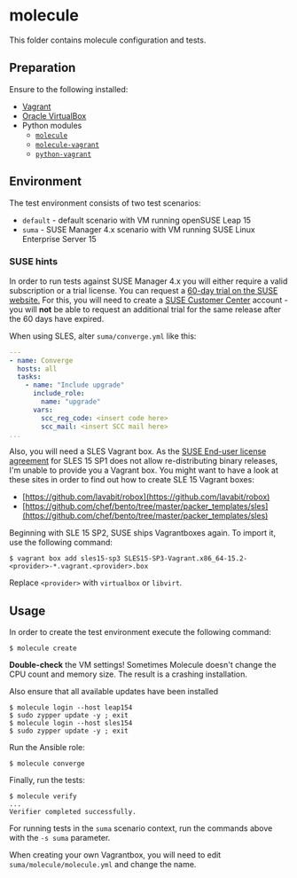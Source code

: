 # molecule

This folder contains molecule configuration and tests.

## Preparation

Ensure to the following installed:

- [Vagrant](https://vagrantup.com)
- [Oracle VirtualBox](https://virtualbox.org)
- Python modules
  - [`molecule`](https://pypi.org/project/molecule/)
  - [`molecule-vagrant`](https://pypi.org/project/molecule-vagrant/)
  - [`python-vagrant`](https://pypi.org/project/python-vagrant/)

## Environment

The test environment consists of two test scenarios:

- `default` - default scenario with VM running openSUSE Leap 15
- `suma` - SUSE Manager 4.x scenario with VM running SUSE Linux Enterprise Server 15

### SUSE hints

In order to run tests against SUSE Manager 4.x you will either require a valid subscription or a trial license.
You can request a [60-day trial on the SUSE website.](https://www.suse.com/products/suse-manager/download/)
For this, you will need to create a [SUSE Customer Center](https://scc.suse.com) account - you will **not** be able to request an additional trial for the same release after the 60 days have expired.

When using SLES, alter `suma/converge.yml` like this:

```yml
---
- name: Converge
  hosts: all
  tasks:
    - name: "Include upgrade"
      include_role:
        name: "upgrade"
      vars:
        scc_reg_code: <insert code here>
        scc_mail: <insert SCC mail here>
...
```

Also, you will need a SLES Vagrant box. As the [SUSE End-user license agreement](https://www.suse.com/licensing/eula/download/sles/sles15sp1-en-us.pdf) for SLES 15 SP1 does not allow re-distributing binary releases, I'm unable to provide you a Vagrant box.
You might want to have a look at these sites in order to find out how to create SLE 15 Vagrant boxes:

- [https://github.com/lavabit/robox](https://github.com/lavabit/robox)
- [https://github.com/chef/bento/tree/master/packer_templates/sles](https://github.com/chef/bento/tree/master/packer_templates/sles)

Beginning with SLE 15 SP2, SUSE ships Vagrantboxes again. To import it, use the following command:

```shell
$ vagrant box add sles15-sp3 SLES15-SP3-Vagrant.x86_64-15.2-<provider>-*.vagrant.<provider>.box
```

Replace `<provider>` with `virtualbox` or `libvirt`.

## Usage

In order to create the test environment execute the following command:

```shell
$ molecule create
```

**Double-check** the VM settings! Sometimes Molecule doesn't change the CPU count and memory size. The result is a crashing installation.

Also ensure that all available updates have been installed

```shell
$ molecule login --host leap154
$ sudo zypper update -y ; exit
$ molecule login --host sles154
$ sudo zypper update -y ; exit
```

Run the Ansible role:

```shell
$ molecule converge
```

Finally, run the tests:

```shell
$ molecule verify
...
Verifier completed successfully.
```

For running tests in the `suma` scenario context, run the commands above with the `-s suma` parameter.

When creating your own Vagrantbox, you will need to edit `suma/molecule/molecule.yml` and change the name.
